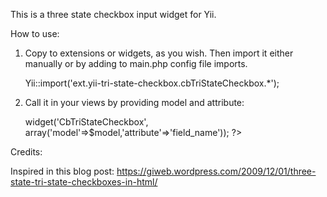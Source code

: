 This is a three state checkbox input widget for Yii.

How to use:

1) Copy to extensions or widgets, as you wish. Then import it either manually or by adding to main.php config file imports.

    Yii::import('ext.yii-tri-state-checkbox.cbTriStateCheckbox.*');

2) Call it in your views by providing model and attribute:

    <?php $this->widget('CbTriStateCheckbox', array('model'=>$model,'attribute'=>'field_name')); ?>

Credits:  

Inspired in this blog post: 
https://giweb.wordpress.com/2009/12/01/three-state-tri-state-checkboxes-in-html/